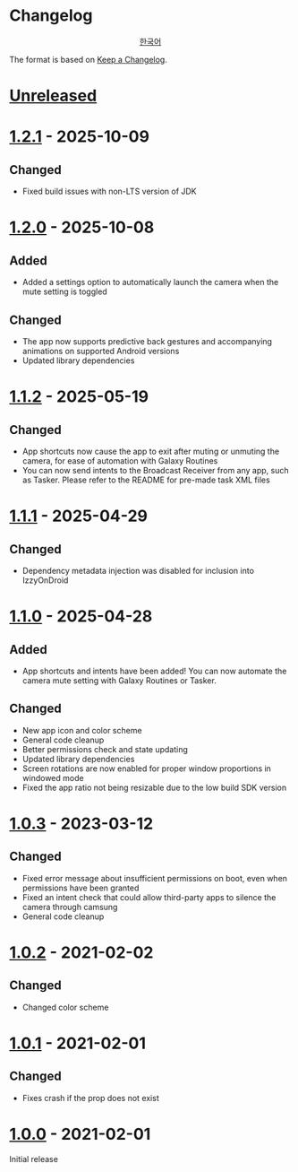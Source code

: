 # Changelog

<div align="center">

[한국어][korean-translation]

</div>

The format is based on [Keep a Changelog][keep-a-changelog].

[korean-translation]: CHANGELOG.ko.md
[keep-a-changelog]: https://keepachangelog.com/en/1.0.0/

# [Unreleased]

[Unreleased]: https://github.com/ericswpark/camsung/compare/1.2.1..HEAD

# [1.2.1] - 2025-10-09

## Changed

- Fixed build issues with non-LTS version of JDK

[1.2.1]: https://github.com/ericswpark/camsung/compare/1.2.0...1.2.1

# [1.2.0] - 2025-10-08

## Added

- Added a settings option to automatically launch the camera when the mute setting is toggled

## Changed

- The app now supports predictive back gestures and accompanying animations on supported Android versions
- Updated library dependencies

[1.2.0]: https://github.com/ericswpark/camsung/compare/1.1.2...1.2.0

# [1.1.2] - 2025-05-19

## Changed

- App shortcuts now cause the app to exit after muting or unmuting the camera, for ease of automation with Galaxy Routines
- You can now send intents to the Broadcast Receiver from any app, such as Tasker. Please refer to the README for pre-made task XML files

[1.1.2]: https://github.com/ericswpark/camsung/compare/1.1.1...1.1.2

# [1.1.1] - 2025-04-29

## Changed

- Dependency metadata injection was disabled for inclusion into IzzyOnDroid

[1.1.1]: https://github.com/ericswpark/camsung/compare/1.1.0...1.1.1

# [1.1.0] - 2025-04-28

## Added

- App shortcuts and intents have been added! You can now automate the camera mute setting with Galaxy Routines or Tasker.

## Changed

- New app icon and color scheme
- General code cleanup
- Better permissions check and state updating
- Updated library dependencies
- Screen rotations are now enabled for proper window proportions in windowed mode
- Fixed the app ratio not being resizable due to the low build SDK version

[1.1.0]: https://github.com/ericswpark/camsung/compare/1.0.3...1.1.0

# [1.0.3] - 2023-03-12

## Changed

- Fixed error message about insufficient permissions on boot, even when permissions have been granted
- Fixed an intent check that could allow third-party apps to silence the camera through camsung
- General code cleanup

# [1.0.2] - 2021-02-02

## Changed

- Changed color scheme

# [1.0.1] - 2021-02-01

## Changed

- Fixes crash if the prop does not exist

# [1.0.0] - 2021-02-01

Initial release

[1.0.3]: https://github.com/ericswpark/camsung/compare/1.0.2...1.0.3
[1.0.2]: https://github.com/ericswpark/camsung/compare/1.0.1...1.0.2
[1.0.1]: https://github.com/ericswpark/camsung/compare/1.0.0...1.0.1
[1.0.0]: https://github.com/ericswpark/camsung/compare/509b2f1e5b6dbbee4b2436d20d0b61c04de728bc...1.0.0
